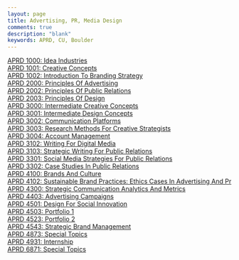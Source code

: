 ```yaml
---
layout: page
title: Advertising, PR, Media Design
comments: true
description: "blank"
keywords: APRD, CU, Boulder
---
```

<body>
<div><a href="../../courses/APRD-1000">APRD 1000: Idea Industries</a></div>
<div><a href="../../courses/APRD-1001">APRD 1001: Creative Concepts</a></div>
<div><a href="../../courses/APRD-1002">APRD 1002: Introduction To Branding Strategy</a></div>
<div><a href="../../courses/APRD-2000">APRD 2000: Principles Of Advertising</a></div>
<div><a href="../../courses/APRD-2002">APRD 2002: Principles Of Public Relations</a></div>
<div><a href="../../courses/APRD-2003">APRD 2003: Principles Of Design</a></div>
<div><a href="../../courses/APRD-3000">APRD 3000: Intermediate Creative Concepts</a></div>
<div><a href="../../courses/APRD-3001">APRD 3001: Intermediate Design Concepts</a></div>
<div><a href="../../courses/APRD-3002">APRD 3002: Communication Platforms</a></div>
<div><a href="../../courses/APRD-3003">APRD 3003: Research Methods For Creative Strategists</a></div>
<div><a href="../../courses/APRD-3004">APRD 3004: Account Management</a></div>
<div><a href="../../courses/APRD-3102">APRD 3102: Writing For Digital Media</a></div>
<div><a href="../../courses/APRD-3103">APRD 3103: Strategic Writing For Public Relations</a></div>
<div><a href="../../courses/APRD-3301">APRD 3301: Social Media Strategies For Public Relations</a></div>
<div><a href="../../courses/APRD-3302">APRD 3302: Case Studies In Public Relations</a></div>
<div><a href="../../courses/APRD-4100">APRD 4100: Brands And Culture</a></div>
<div><a href="../../courses/APRD-4102">APRD 4102: Sustainable Brand Practices: Ethics Cases In Advertising And Pr</a></div>
<div><a href="../../courses/APRD-4300">APRD 4300: Strategic Communication Analytics And Metrics</a></div>
<div><a href="../../courses/APRD-4403">APRD 4403: Advertising Campaigns</a></div>
<div><a href="../../courses/APRD-4501">APRD 4501: Design For Social Innovation</a></div>
<div><a href="../../courses/APRD-4503">APRD 4503: Portfolio 1</a></div>
<div><a href="../../courses/APRD-4523">APRD 4523: Portfolio 2</a></div>
<div><a href="../../courses/APRD-4543">APRD 4543: Strategic Brand Management</a></div>
<div><a href="../../courses/APRD-4873">APRD 4873: Special Topics</a></div>
<div><a href="../../courses/APRD-4931">APRD 4931: Internship</a></div>
<div><a href="../../courses/APRD-6871">APRD 6871: Special Topics</a></div>
</body>